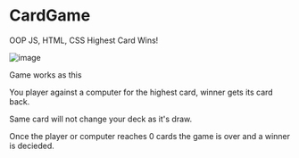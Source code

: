 # CardGame
OOP JS, HTML, CSS
Highest Card Wins!

![image](https://user-images.githubusercontent.com/12135734/166141841-32520d97-0275-4538-9931-78fd50dc514d.png)


Game works as this

You player against a computer for the highest card, winner gets its card back.

Same card will not change your deck as it's draw.

Once the player or computer reaches 0 cards the game is over and a winner is decieded.
